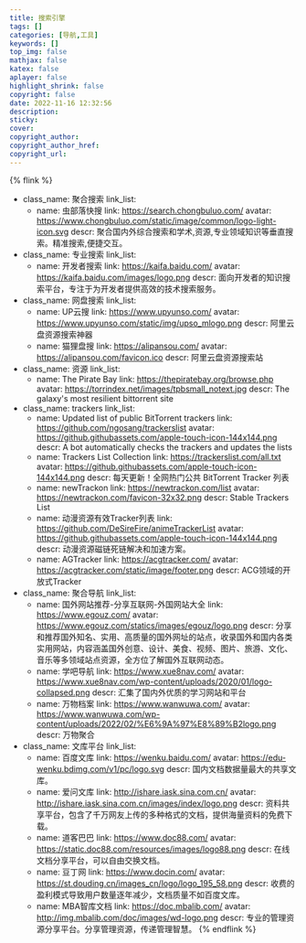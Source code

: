 ```yaml
---
title: 搜索引擎
tags: []
categories: [导航,工具]
keywords: []
top_img: false
mathjax: false
katex: false
aplayer: false
highlight_shrink: false
copyright: false
date: 2022-11-16 12:32:56
description:
sticky:
cover:
copyright_author:
copyright_author_href:
copyright_url:
---
```


{% flink %}
- class_name: 聚合搜索
  link_list:
    - name: 虫部落快搜
      link: https://search.chongbuluo.com/
      avatar: https://www.chongbuluo.com/static/image/common/logo-light-icon.svg
      descr: 聚合国内外综合搜索和学术,资源,专业领域知识等垂直搜索。精准搜索,便捷交互。
- class_name: 专业搜索
  link_list:
    - name: 开发者搜索
      link: https://kaifa.baidu.com/
      avatar: https://kaifa.baidu.com/images/logo.png
      descr: 面向开发者的知识搜索平台，专注于为开发者提供高效的技术搜索服务。
- class_name: 网盘搜索
  link_list:
    - name: UP云搜
      link: https://www.upyunso.com/
      avatar: https://www.upyunso.com/static/img/upso_mlogo.png
      descr: 阿里云盘资源搜索神器
    - name: 猫狸盘搜
      link: https://alipansou.com/
      avatar: https://alipansou.com/favicon.ico
      descr: 阿里云盘资源搜索站
- class_name: 资源
  link_list:
    - name: The Pirate Bay
      link: https://thepiratebay.org/browse.php
      avatar: https://torrindex.net/images/tpbsmall_notext.jpg
      descr: The galaxy's most resilient bittorrent site
- class_name: trackers
  link_list:
    - name: Updated list of public BitTorrent trackers
      link: https://github.com/ngosang/trackerslist
      avatar: https://github.githubassets.com/apple-touch-icon-144x144.png
      descr: A bot automatically checks the trackers and updates the lists
    - name: Trackers List Collection
      link: https://trackerslist.com/all.txt
      avatar: https://github.githubassets.com/apple-touch-icon-144x144.png
      descr: 每天更新！全网热门公共 BitTorrent Tracker 列表
    - name: newTrackon
      link: https://newtrackon.com/list
      avatar: https://newtrackon.com/favicon-32x32.png
      descr: Stable Trackers List
    - name: 动漫资源有效Tracker列表
      link: https://github.com/DeSireFire/animeTrackerList
      avatar: https://github.githubassets.com/apple-touch-icon-144x144.png
      descr: 动漫资源磁链死链解决和加速方案。
    - name: AGTracker
      link: https://acgtracker.com/
      avatar: https://acgtracker.com/static/image/footer.png
      descr: ACG领域的开放式Tracker
- class_name: 聚合导航
  link_list:
    - name: 国外网站推荐-分享互联网-外国网站大全
      link: https://www.egouz.com/
      avatar: https://www.egouz.com/statics/images/egouz/logo.png
      descr: 分享和推荐国外知名、实用、高质量的国外网址的站点，收录国外和国内各类实用网站，内容涵盖国外创意、设计、美食、视频、图片、旅游、文化、音乐等多领域站点资源，全方位了解国外互联网动态。
    - name: 学吧导航
      link: https://www.xue8nav.com/
      avatar: https://www.xue8nav.com/wp-content/uploads/2020/01/logo-collapsed.png
      descr: 汇集了国内外优质的学习网站和平台
    - name: 万物档案
      link: https://www.wanwuwa.com/
      avatar: https://www.wanwuwa.com/wp-content/uploads/2022/02/%E6%9A%97%E8%89%B2logo.png
      descr: 万物聚合
- class_name: 文库平台
  link_list:
    - name: 百度文库
      link: https://wenku.baidu.com/
      avatar: https://edu-wenku.bdimg.com/v1/pc/logo.svg
      descr: 国内文档数据量最大的共享文库。
    - name: 爱问文库
      link: http://ishare.iask.sina.com.cn/
      avatar: http://ishare.iask.sina.com.cn/images/index/logo.png
      descr: 资料共享平台，包含了千万网友上传的多种格式的文档，提供海量资料的免费下载。
    - name: 道客巴巴
      link: https://www.doc88.com/
      avatar: https://static.doc88.com/resources/images/logo88.png
      descr: 在线文档分享平台，可以自由交换文档。
    - name: 豆丁网
      link: https://www.docin.com/
      avatar: https://st.douding.cn/images_cn/logo/logo_195_58.png
      descr: 收费的盈利模式导致用户数量逐年减少，文档质量不如百度文库。
    - name: MBA智库文档
      link: https://doc.mbalib.com/
      avatar: http://img.mbalib.com/doc/images/wd-logo.png
      descr: 专业的管理资源分享平台。分享管理资源，传递管理智慧。
{% endflink %}